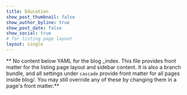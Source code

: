 ```yaml
---
title: Education
show_post_thumbnail: false
show_author_byline: true
show_post_date: false
show_social: true
# for listing page layout
layout: single
---
```


** No content below YAML for the blog _index. This file provides front matter for the listing page layout and sidebar content. It is also a branch bundle, and all settings under `cascade` provide front matter for all pages inside blog/. You may still override any of these by changing them in a page's front matter.**
